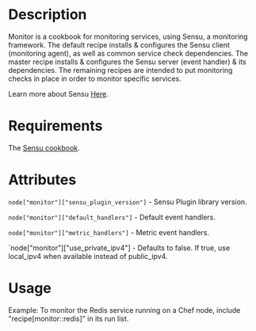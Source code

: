 Description
===========

Monitor is a cookbook for monitoring services, using Sensu, a
monitoring framework. The default recipe installs & configures the
Sensu client (monitoring agent), as well as common service check
dependencies. The master recipe installs & configures the Sensu server
(event handler) & its dependencies. The remaining recipes are intended
to put monitoring checks in place in order to monitor specific
services.

Learn more about Sensu [Here](https://github.com/sensu/sensu/wiki).

Requirements
============

The [Sensu cookbook](http://community.opscode.com/cookbooks/sensu).

Attributes
==========

`node["monitor"]["sensu_plugin_version"]` - Sensu Plugin library
version.

`node["monitor"]["default_handlers"]` - Default event handlers.

`node["monitor"]["metric_handlers"]` - Metric event handlers.

`node["monitor"]["use_private_ipv4"] - Defaults to false.  If true, use local_ipv4 when available instead of public_ipv4.

Usage
=====

Example: To monitor the Redis service running on a Chef node, include
"recipe[monitor::redis]" in its run list.
